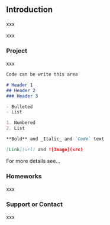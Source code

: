 ## Introduction

xxx

xxx

### Project

xxx

```markdown
Code can be write this area

# Header 1
## Header 2
### Header 3

- Bulleted
- List

1. Numbered
2. List

**Bold** and _Italic_ and `Code` text

[Link](url) and ![Image](src)
```

For more details see...

### Homeworks

xxx

### Support or Contact

xxx
